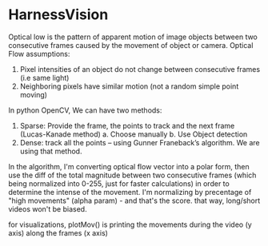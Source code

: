 # HarnessVision

Optical low is the pattern of apparent motion of image objects between two consecutive frames caused by the movement of object or camera.
Optical Flow assumptions:
  1.	Pixel intensities of an object do not change between consecutive frames (i.e same light)
  2.	Neighboring pixels have similar motion (not a random simple point moving)

In python OpenCV, We can have two methods:
  1.	Sparse: Provide the frame, the points to track and the next frame (Lucas-Kanade method) 
    a.	Choose manually 
    b.	Use Object detection 
  2.	Dense: track all the points – using Gunner Franeback’s algorithm. We are using that method.

In the algorithm, I'm converting optical flow vector into a polar form, then use the diff of the total magnitude between two consecutive frames (which being normalized into 0-255, just for faster calculations) in order to determine the intense of the movement. 
I'm normalizing by precentage of "high movements" (alpha param) - and that's the score. that way, long/short videos won't be biased.

for visualizations, plotMov() is printing the movements during the video (y axis) along the frames (x axis)

